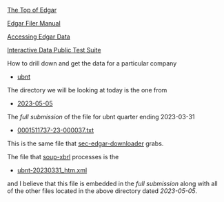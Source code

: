 

[The Top of Edgar](https://www.sec.gov/edgar)

[Edgar Filer Manual](https://www.sec.gov/edgar/filermanual)

[Accessing Edgar Data](https://www.sec.gov/os/accessing-edgar-data)

[Interactive Data Public Test Suite](https://www.sec.gov/structureddata/osdinteractivedatatestsuite)

How to drill down and get the data for a particular company

* [ubnt](https://www.sec.gov/Archives/edgar/data/1511737)

The directory we will be looking at today is the one from

* [2023-05-05](https://www.sec.gov/Archives/edgar/data/1511737/000151173723000037)

The *full submission* of the file for ubnt quarter ending 2023-03-31

* [0001511737-23-000037.txt](https://www.sec.gov/Archives/edgar/data/1511737/000151173723000037/0001511737-23-000037.txt)

This is the same file that [sec-edgar-downloader](https://github.com/stormasm/sec-edgar-downloader) grabs.

The file that [soup-xbrl](https://github.com/stormasm/soup-xbrl) processes is the

* [ubnt-20230331_htm.xml](https://www.sec.gov/Archives/edgar/data/1511737/000151173723000037/ubnt-20230331_htm.xml)

and I believe that this file is embedded in the *full submission* along with all of the other
files located in the above directory dated *2023-05-05*.
